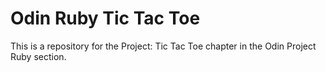 # Odin Ruby Tic Tac Toe

This is a repository for the Project: Tic Tac Toe chapter in the Odin Project Ruby section.
